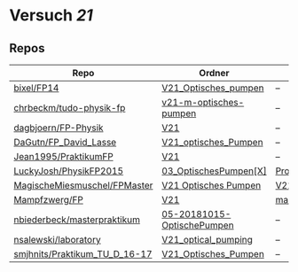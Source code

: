 # Versuch *21*

## Repos

|                                 Repo                                 |                                                                    Ordner                                                                     |                                                                                                             PDFs                                                                                                              |
|----------------------------------------------------------------------|-----------------------------------------------------------------------------------------------------------------------------------------------|-------------------------------------------------------------------------------------------------------------------------------------------------------------------------------------------------------------------------------|
|[bixel/FP14](../repo/bixel/FP14)                                      |[V21_Optisches_pumpen](https://github.com/bixel/FP14/tree/master/V21_Optisches_pumpen)                                                         |–                                                                                                                                                                                                                              |
|[chrbeckm/tudo-physik-fp](../repo/chrbeckm/tudo-physik-fp)            |[v21-m-optisches-pumpen](https://github.com/chrbeckm/tudo-physik-fp/tree/master/v21-m-optisches-pumpen)                                        |–                                                                                                                                                                                                                              |
|[dagbjoern/FP-Physik](../repo/dagbjoern/FP-Physik)                    |[V21](https://github.com/dagbjoern/FP-Physik/tree/master/V21)                                                                                  |–                                                                                                                                                                                                                              |
|[DaGutn/FP_David_Lasse](../repo/DaGutn/FP_David_Lasse)                |[V21_optisches_Pumpen](https://github.com/DaGutn/FP_David_Lasse/tree/main/V21_optisches_Pumpen)                                                |–                                                                                                                                                                                                                              |
|[Jean1995/PraktikumFP](../repo/Jean1995/PraktikumFP)                  |[V21](https://github.com/Jean1995/PraktikumFP/tree/master/V21)                                                                                 |–                                                                                                                                                                                                                              |
|[LuckyJosh/PhysikFP2015](../repo/LuckyJosh/PhysikFP2015)              |[03_OptischesPumpen[X]](https://github.com/LuckyJosh/PhysikFP2015/tree/master/03_OptischesPumpen%5BX%5D)                                       |[Protokoll_OptischesPumpen_Luckey_Wollenberg.pdf](https://docs.google.com/viewer?url=https://raw.githubusercontent.com/LuckyJosh/PhysikFP2015/master/03_OptischesPumpen%5BX%5D/Protokoll_OptischesPumpen_Luckey_Wollenberg.pdf)|
|[MagischeMiesmuschel/FPMaster](../repo/MagischeMiesmuschel/FPMaster)  |[V21 Optisches Pumpen](https://github.com/MagischeMiesmuschel/FPMaster/tree/master/V21%20Optisches%20Pumpen)                                   |[V21.pdf](https://docs.google.com/viewer?url=https://raw.githubusercontent.com/MagischeMiesmuschel/FPMaster/master/Protokolle/V21.pdf)                                                                                         |
|[Mampfzwerg/FP](../repo/Mampfzwerg/FP)                                |[V21](https://github.com/Mampfzwerg/FP/tree/master/V21)                                                                                        |[main.pdf](https://docs.google.com/viewer?url=https://raw.githubusercontent.com/Mampfzwerg/FP/master/V21/main.pdf)                                                                                                             |
|[nbiederbeck/masterpraktikum](../repo/nbiederbeck/masterpraktikum)    |[05-20181015-OptischePumpen](https://github.com/nbiederbeck/masterpraktikum/tree/master/05-20181015-OptischePumpen)                            |–                                                                                                                                                                                                                              |
|[nsalewski/laboratory](../repo/nsalewski/laboratory)                  |[V21_optical_pumping](https://github.com/nsalewski/laboratory/tree/master/FP/V21_optical_pumping)                                              |–                                                                                                                                                                                                                              |
|[smjhnits/Praktikum_TU_D_16-17](../repo/smjhnits/Praktikum_TU_D_16-17)|[V21_Optisches_Pumpen](https://github.com/smjhnits/Praktikum_TU_D_16-17/tree/master/Fortgeschrittenenpraktikum/Protokolle/V21_Optisches_Pumpen)|–                                                                                                                                                                                                                              |
